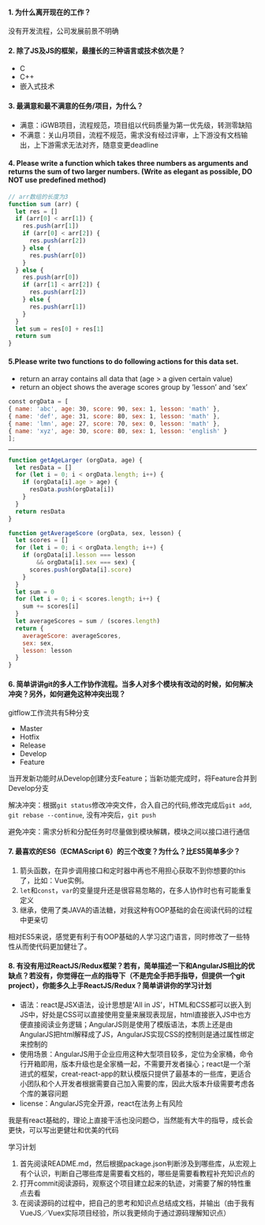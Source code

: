 #### 1. 为什么离开现在的工作？
没有开发流程，公司发展前景不明确

#### 2. 除了JS及JS的框架，最擅长的三种语言或技术依次是？
- C
- C++
- 嵌入式技术

#### 3. 最满意和最不满意的任务/项目，为什么？
- 满意：iGWB项目，流程规范，项目组以代码质量为第一优先级，转测零缺陷
- 不满意：关山月项目，流程不规范，需求没有经过评审，上下游没有文档输出，上下游需求无法对齐，随意变更deadline

#### 4. Please write a function which takes three numbers as arguments and returns the sum of two larger numbers. (Write as elegant as possible, DO NOT use predefined method)
```js
// arr数组的长度为3
function sum (arr) {
  let res = []
  if (arr[0] < arr[1]) {
    res.push(arr[1])
    if (arr[0] < arr[2]) {
      res.push(arr[2])
    } else {
      res.push(arr[0])
    }
  } else {
    res.push(arr[0])
    if (arr[1] < arr[2]) {
      res.push(arr[2])
    } else {
      res.push(arr[1])
    }
  }
  let sum = res[0] + res[1]
  return sum
}
```

#### 5.Please write two functions to do following actions for this data set.
- return an array contains all data that (age > a given certain value)
- return an object shows the average scores group by ’lesson’ and ‘sex’

```js
const orgData = [
{ name: 'abc', age: 30, score: 90, sex: 1, lesson: 'math' },
{ name: 'def', age: 31, score: 80, sex: 1, lesson: 'math' },
{ name: 'lmn', age: 27, score: 70, sex: 0, lesson: 'math' },
{ name: 'xyz', age: 30, score: 80, sex: 1, lesson: 'english' }
];
```
--------------
```js
function getAgeLarger (orgData, age) {
  let resData = []
  for (let i = 0; i < orgData.length; i++) {
    if (orgData[i].age > age) {
      resData.push(orgData[i])
    }
  }
  return resData
}

function getAverageScore (orgData, sex, lesson) {
  let scores = []
  for (let i = 0; i < orgData.length; i++) {
    if (orgData[i].lesson === lesson
        && orgData[i].sex === sex) {
      scores.push(orgData[i].score)
    }
  }
  let sum = 0
  for (let i = 0; i < scores.length; i++) {
    sum += scores[i]
  }
  let averageScores = sum / (scores.length)
  return {
    averageScore: averageScores,
    sex: sex,
    lesson: lesson
  }
}
```
#### 6. 简单讲讲git的多人工作协作流程。当多人对多个模块有改动的时候，如何解决冲突？另外，如何避免这种冲突出现？

gitflow工作流共有5种分支
- Master
- Hotfix
- Release
- Develop
- Feature

当开发新功能时从Develop创建分支Feature；当新功能完成时，将Feature合并到Develop分支

解决冲突：根据`git status`修改冲突文件，合入自己的代码,修改完成后`git add`, `git rebase --continue`, 没有冲突后，`git push`

避免冲突：需求分析和分配任务时尽量做到模块解耦，模块之间以接口进行通信

#### 7. 最喜欢的ES6（ECMAScript 6）的三个改变？为什么？比ES5简单多少？
1. 箭头函数，在异步调用接口和定时器中再也不用担心获取不到你想要的this了，比如：Vue实例。
2. `let`和`const`，`var`的变量提升还是很容易忽略的，在多人协作时也有可能重复定义
3. 继承，使用了类JAVA的语法糖，对我这种有OOP基础的会在阅读代码的过程中更亲切

相对ES5来说，感觉更有利于有OOP基础的人学习这门语言，同时修改了一些特性从而使代码更加健壮了。

#### 8. 有没有用过ReactJS/Redux框架？若有，简单描述一下和AngularJS相比的优缺点？若没有，你觉得在一点的指导下（不是完全手把手指导，但提供一个git project），你能多久上手ReactJS/Redux？简单讲讲你的学习计划


- 语法：react是JSX语法，设计思想是‘All in JS’，HTML和CSS都可以嵌入到JS中，好处是CSS可以直接使用变量来展现表现层，html直接嵌入JS中也方便直接阅读业务逻辑；AngularJS则是使用了模版语法，本质上还是由AngularJS把html解释成了JS，AngularJS实现CSS的控制则是通过属性绑定来控制的
- 使用场景：AngularJS用于企业应用这种大型项目较多，定位为全家桶，命令行开箱即用，版本升级也是全家桶一起，不需要开发者操心；react是一个渐进式的框架，creat-react-app的默认模版只提供了最基本的一些库，更适合小团队和个人开发者根据需要自己加入需要的库，因此大版本升级需要考虑各个库的兼容问题
- license：AngularJS完全开源，react在法务上有风险

我是有react基础的，理论上直接干活也没问题😊，当然能有大牛的指导，成长会更快，可以写出更健壮和优美的代码

学习计划
1. 首先阅读README.md，然后根据package.json判断涉及到哪些库，从宏观上有个认识，判断自己哪些库是需要看文档的，哪些是需要看教程补充知识点的
2. 打开commit阅读源码，观察这个项目建立起来的轨迹，对需要了解的特性重点去看
3. 在阅读源码的过程中，把自己的思考和知识点总结成文档，并输出（由于我有VueJS／Vuex实际项目经验，所以我更倾向于通过源码理解知识点）
